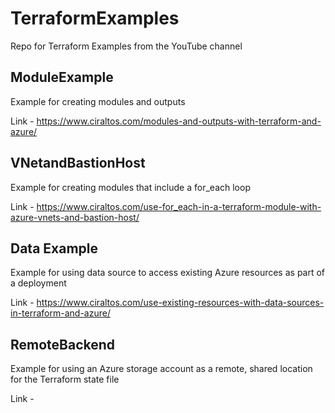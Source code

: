 # TerraformExamples
Repo for Terraform Examples from the YouTube channel

## ModuleExample 
Example for creating modules and outputs

Link - https://www.ciraltos.com/modules-and-outputs-with-terraform-and-azure/

## VNetandBastionHost
Example for creating modules that include a for_each loop

Link - https://www.ciraltos.com/use-for_each-in-a-terraform-module-with-azure-vnets-and-bastion-host/

## Data Example
Example for using data source to access existing Azure resources as part of a deployment

Link - https://www.ciraltos.com/use-existing-resources-with-data-sources-in-terraform-and-azure/

## RemoteBackend
Example for using an Azure storage account as a remote, shared location for the Terraform state file

Link - 